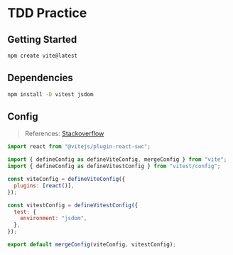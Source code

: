# TDD Practice

## Getting Started

```sh
npm create vite@latest
```

## Dependencies

```sh
npm install -D vitest jsdom
```

## Config

> References: [Stackoverflow](https://stackoverflow.com/questions/72146352/vitest-defineconfig-test-does-not-exist-in-type-userconfigexport)

```js
import react from "@vitejs/plugin-react-swc";

import { defineConfig as defineViteConfig, mergeConfig } from "vite";
import { defineConfig as defineVitestConfig } from "vitest/config";

const viteConfig = defineViteConfig({
  plugins: [react()],
});

const vitestConfig = defineVitestConfig({
  test: {
    environment: "jsdom",
  },
});

export default mergeConfig(viteConfig, vitestConfig);
```
